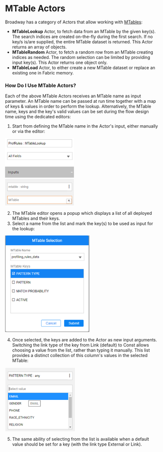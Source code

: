 <web>

# MTable Actors

Broadway has a category of Actors that allow working with [MTables](/articles/09_translations/06_mtables_overview.md):

* **MTableLookup** Actor, to fetch data from an MTable by the given key(s). The search indices are created on-the-fly during the first search. If no key/s is/are supplied, the entire MTable dataset is returned. This Actor returns an array of objects.
* **MTableRandom** Actor, to fetch a random row from an MTable creating indices as needed. The random selection can be limited by providing input key(s). This Actor returns one object only.
* **MTableLoad** Actor, to either create a new MTable dataset or replace an existing one in Fabric memory.

### How Do I Use MTable Actors?

Each of the above MTable Actors receives an MTable name as input parameter. An MTable name can be passed at run time together with a map of keys & values in order to perform the lookup. Alternatively, the MTable name, keys and the key's valid values can be set during the flow design time using the dedicated editors:

1. Start from defining the MTable name in the Actor's input, either manually or via the editor:

<img src="../images/99_actors_09_0.png" style="zoom:80%;" />

2. The MTable editor opens a popup which displays a list of all deployed MTables and their keys. 
3. Select a name from the list and mark the key(s) to be used as input for the lookup:

<img src="../images/99_actors_09_1.png" style="zoom:80%;" />

4. Once selected, the keys are added to the Actor as new input arguments. Switching the link type of the key from Link (default) to Const allows choosing a value from the list, rather than typing it manually. This list provides a distinct collection of this column's values in the selected MTable:

<img src="../images/99_actors_09_2.png" style="zoom:80%;" />

5. The same ability of selecting from the list is available when a default value should be set for a key (with the link type External or Link).



</web>
